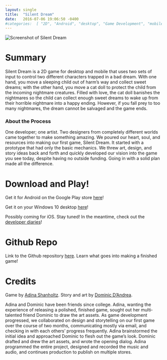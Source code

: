 ```yaml
---
layout: single
title:  "Silent Dream"
date:   2016-07-06 19:06:50 -0400 
#categories:  [ "2D", "Android", "desktop", "Game Development", "mobile", "Unity", "Unity3D", "Video Games", "windows 10" ]
---
```


![Screenshot of Silent Dream](https://i2.wp.com/adinashanholtz.com/wp-content/uploads/2016/05/Screenshot-103.png)

# Summary
Silent Dream is a 2D game for desktop and mobile that uses two sets of input to control two different characters
trapped in a bad dream. With one hand, you move a sleeping child out of harm’s way and collect
sweet dreams; with the other hand, you move a cat doll to protect the child from the incoming
nightmare creatures. Filled with love, the cat doll banishes the nightmares so the child can collect
enough sweet dreams to wake up from their horrible nightmare into a happy ending. However, if you
fall prey to too many nightmares, the dream cannot be salvaged and the game ends.

### About the Process
One developer; one artist. Two designers from completely different worlds came together to make
something amazing. We poured our heart, soul, and resources into making our first game, Silent
Dream. It started with a prototype that had only the basic mechanics. We threw art, design, and story
ideas back and forth and quickly developed our vision into the game you see today, despite having no
outside funding. Going in with a solid plan made all the difference.

# Download and Play!
Get it for Android on the Google Play store [here](https://play.google.com/store/apps/details?id=com.FeyTechnologist.SilentDream)!

Get it on your Windows 10 desktop [here](https://www.microsoft.com/store/apps/9NBLGGH4RSRB)!

Possibly coming for iOS. Stay tuned! In the meantime, check out the [developer diaries](https://ashanhol.github.io/2015/11/24/devDiarySilentDreamPart1.html)!

# Github Repo
Link to the Github repository [here](https://github.com/ashanhol/Silent-Dream). Learn what goes into making a finished game!

# Credits
Game by [Adina Shanholtz](https://ashanhol.github.io/). Story and art by [Dominic D’Andrea](https://deadbirdart.weebly.com/).

Adina and Dominic have been friends since college. Adina, wanting the experience of releasing a
polished, finished game, sought out her multi­talented friend Dominic to draw the art assets. As game
development progressed, we collaborated on design and storytelling on our first game over the course
of two months, communicating mostly via email, and checking in with each others’ progress frequently.
Adina brainstormed the initial idea and approached Dominic to flesh out the game’s look. Dominic
drafted and drew the art assets, and wrote the opening dialog. Adina programmed the entire project,
designed and recorded the music and audio, and continues production to publish on multiple stores.